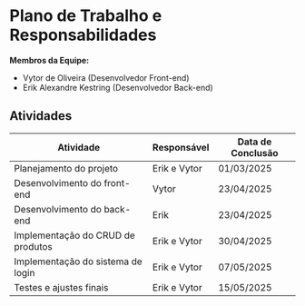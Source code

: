 # Plano de Trabalho e Responsabilidades

**Membros da Equipe:**
- Vytor de Oliveira (Desenvolvedor Front-end)
- Erik Alexandre Kestring (Desenvolvedor Back-end)

## Atividades

| Atividade                           | Responsável         | Data de Conclusão |
|-------------------------------------|---------------------|-------------------|
| Planejamento do projeto             | Erik e Vytor        | 01/03/2025        |
| Desenvolvimento do front-end        | Vytor               | 23/04/2025        |
| Desenvolvimento do back-end         | Erik                | 23/04/2025        |
| Implementação do CRUD de produtos   | Erik e Vytor        | 30/04/2025        |
| Implementação do sistema de login   | Erik e Vytor        | 07/05/2025        |
| Testes e ajustes finais             | Erik e Vytor        | 15/05/2025        |

